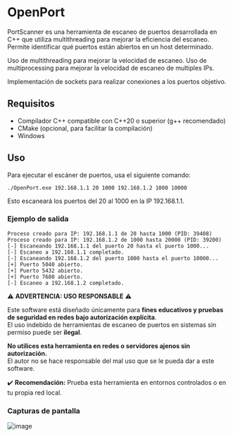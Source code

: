 # OpenPort
PortScanner es una herramienta de escaneo de puertos desarrollada en C++ que utiliza multithreading para mejorar la 
eficiencia del escaneo. Permite identificar qué puertos están abiertos en un host determinado.

Uso de multithreading para mejorar la velocidad de escaneo.
Uso de multiprocessing para mejorar la velocidad de escaneo de multiples IPs.

Implementación de sockets para realizar conexiones a los puertos objetivo.

## Requisitos
- Compilador C++ compatible con C++20 o superior (g++ recomendado)
- CMake (opcional, para facilitar la compilación)
- Windows
## Uso 

Para ejecutar el escáner de puertos, usa el siguiente comando:
````shell
./OpenPort.exe 192.168.1.1 20 1000 192.168.1.2 1000 10000
````
Esto escaneará los puertos del 20 al 1000 en la IP 192.168.1.1.

### Ejemplo de salida

````shell
Proceso creado para IP: 192.168.1.1 de 20 hasta 1000 (PID: 39408)
Proceso creado para IP: 192.168.1.2 de 1000 hasta 20000 (PID: 39200)
[-] Escaneando 192.168.1.1 del puerto 20 hasta el puerto 1000...
[-] Escaneo a 192.168.1.1 completado.
[-] Escaneando 192.168.1.2 del puerto 1000 hasta el puerto 10000...
[+] Puerto 5040 abierto.
[+] Puerto 5432 abierto.
[+] Puerto 7680 abierto.
[-] Escaneo a 192.168.1.2 completado.
````
⚠️ **ADVERTENCIA: USO RESPONSABLE** ⚠️

Este software está diseñado únicamente para **fines educativos y pruebas de seguridad en redes bajo autorización explícita**.  
El uso indebido de herramientas de escaneo de puertos en sistemas sin permiso puede ser **ilegal**.

**No utilices esta herramienta en redes o servidores ajenos sin autorización.**  
El autor no se hace responsable del mal uso que se le pueda dar a este software.

✔️ **Recomendación:** Prueba esta herramienta en entornos controlados o en tu propia red local.
### Capturas de pantalla 
![image](https://github.com/user-attachments/assets/c13b7ccb-33ab-41e4-8da4-58e479ae9115)
